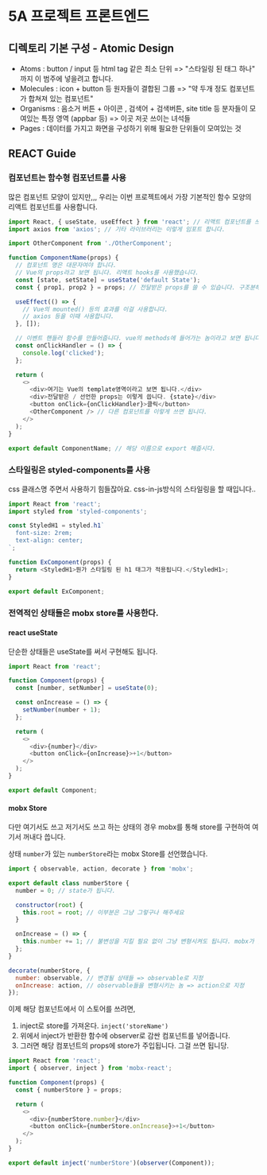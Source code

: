 # 5A 프로젝트 프론트엔드

## 디렉토리 기본 구성 - Atomic Design

- Atoms : button / input 등 html tag 같은 최소 단위 => "스타일링 된 태그 하나" 까지 이 범주에 넣을려고 합니다.
- Molecules : icon + button 등 원자들이 결합된 그룹 => "약 두개 정도 컴포넌트가 합쳐져 있는 컴포넌트"
- Organisms : 음소거 버튼 + 아이콘 , 검색어 + 검색버튼, site title 등 분자들이 모여있는 특정 영역 (appbar 등) => 이곳 저곳 쓰이는 녀석들
- Pages : 데이터를 가지고 화면을 구성하기 위해 필요한 단위들이 모여있는 것

## REACT Guide

### 컴포넌트는 함수형 컴포넌트를 사용

많은 컴포넌트 모양이 있지만,,, 우리는 이번 프로젝트에서 가장 기본적인 함수 모양의 리액트 컴포넌트를 사용합니다.

```js
import React, { useState, useEffect } from 'react'; // 리액트 컴포넌트를 쓰려면 이건 무조건 임포트 해주세요
import axios from 'axios'; // 기타 라이브러리는 이렇게 임포트 합니다.

import OtherComponent from './OtherComponent';

function ComponentName(props) {
  // 컴포넌트 명은 대문자여야 합니다.
  // Vue의 props라고 보면 됩니다. 리액트 hooks를 사용했습니다.
  const [state, setState] = useState('default State');
  const { prop1, prop2 } = props; // 전달받은 props를 쓸 수 있습니다. 구조분해 할당 문법을 썼습니다. https://developer.mozilla.org/ko/docs/Web/JavaScript/Reference/Operators/Destructuring_assignment

  useEffect(() => {
    // Vue의 mounted() 등의 효과를 이걸 사용합니다.
    // axios 등을 이때 사용합니다.
  }, []);

  // 이벤트 핸들러 함수를 만들어줍니다. vue의 methods에 들어가는 놈이라고 보면 됩니다.
  const onClickHandler = () => {
    console.log('clicked');
  };

  return (
    <>
      <div>여기는 Vue의 template영역이라고 보면 됩니다.</div>
      <div>전달받은 / 선언한 props는 이렇게 씁니다. {state}</div>
      <button onClick={onClickHandler}>클릭</button>
      <OtherComponent /> // 다른 컴포넌트를 이렇게 쓰면 됩니다.
    </>
  );
}

export default ComponentName; // 해당 이름으로 export 해줍시다.
```

### 스타일링은 styled-components를 사용

css 클래스명 주면서 사용하기 힘들잖아요. css-in-js방식의 스타일링을 할 때입니다..

```js
import React from 'react';
import styled from 'styled-components';

const StyledH1 = styled.h1`
  font-size: 2rem;
  text-align: center;
`;

function ExComponent(props) {
  return <StyledH1>뭔가 스타일링 된 h1 태그가 적용됩니다.</StyledH1>;
}

export default ExComponent;
```

### 전역적인 상태들은 mobx store를 사용한다.

#### react useState

단순한 상태들은 useState를 써서 구현해도 됩니다.

```js
import React from 'react';

function Component(props) {
  const [number, setNumber] = useState(0);

  const onIncrease = () => {
    setNumber(number + 1);
  };

  return (
    <>
      <div>{number}</div>
      <button onClick={onIncrease}>+1</button>
    </>
  );
}

export default Component;
```

#### mobx Store

다만 여기서도 쓰고 저기서도 쓰고 하는 상태의 경우 mobx를 통해 store를 구현하여 여기서 꺼내다 씁니다.

상태 `number`가 있는 `numberStore`라는 mobx Store를 선언했습니다.

```js
import { observable, action, decorate } from 'mobx';

export default class numberStore {
  number = 0; // state가 됩니다.

  constructor(root) {
    this.root = root; // 이부분은 그냥 그렇구나 해주세요
  }

  onIncrease = () => {
    this.number += 1; // 불변성을 지킬 필요 없이 그냥 변형시켜도 됩니다. mobx가 알아서 해쥽니다
  };
}

decorate(numberStore, {
  number: observable, // 변경될 상태들 => observable로 지정
  onIncrease: action, // observable들을 변형시키는 놈 => action으로 지정
});
```

이제 해당 컴포넌트에서 이 스토어를 쓰려면,

1. inject로 store를 가져온다. `inject('storeName')`
2. 위에서 inject가 반환한 함수에 observer로 감싼 컴포넌트를 넣어줍니다.
3. 그러면 해당 컴포넌트의 props에 store가 주입됩니다. 그걸 쓰면 됩니당.

```js
import React from 'react';
import { observer, inject } from 'mobx-react';

function Component(props) {
  const { numberStore } = props;

  return (
    <>
      <div>{numberStore.number}</div>
      <button onClick={numberStore.onIncrease}>+1</button>
    </>
  );
}

export default inject('numberStore')(observer(Component));
```
